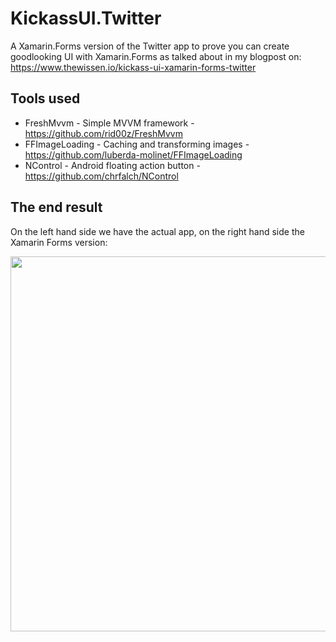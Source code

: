 # KickassUI.Twitter
A Xamarin.Forms version of the Twitter app to prove you can create goodlooking UI with Xamarin.Forms as talked about in my blogpost on: https://www.thewissen.io/kickass-ui-xamarin-forms-twitter

## Tools used
 - FreshMvvm - Simple MVVM framework - https://github.com/rid00z/FreshMvvm
 - FFImageLoading - Caching and transforming images - https://github.com/luberda-molinet/FFImageLoading
 - NControl - Android floating action button - https://github.com/chrfalch/NControl
 
## The end result
On the left hand side we have the actual app, on the right hand side the Xamarin Forms version:

<img src="https://github.com/sthewissen/KickassUI.Twitter/blob/master/images/comparison1.png" width="600" />
